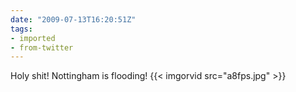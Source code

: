 ```yaml
---
date: "2009-07-13T16:20:51Z"
tags:
- imported
- from-twitter
---
```

Holy shit! Nottingham is flooding! {{< imgorvid src="a8fps.jpg" >}}
